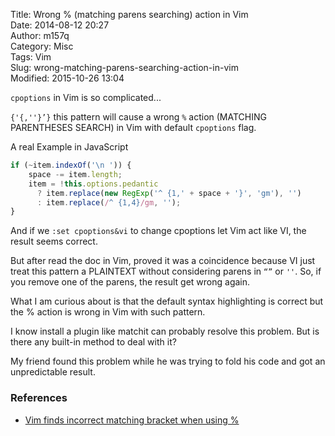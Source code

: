 Title: Wrong % (matching parens searching) action in Vim  
Date: 2014-08-12 20:27  
Author: m157q  
Category: Misc  
Tags: Vim  
Slug: wrong-matching-parens-searching-action-in-vim  
Modified: 2015-10-26 13:04  
  
`cpoptions` in Vim is so complicated...  
  
`{'{,''}’}` this pattern will cause a wrong `%` action (MATCHING PARENTHESES SEARCH) in Vim with default `cpoptions` flag.  
  
A real Example in JavaScript  
  
```javascript  
if (~item.indexOf('\n ')) {  
    space -= item.length;  
    item = !this.options.pedantic  
      ? item.replace(new RegExp('^ {1,' + space + '}', 'gm'), '')  
      : item.replace(/^ {1,4}/gm, '');  
}  
```  
  
  
And if we `:set cpoptions&vi` to change cpoptions let Vim act like VI, the result seems correct.  
  
But after read the doc in Vim, proved it was a coincidence because VI just treat this pattern a PLAINTEXT without considering parens in `“”` or `''`. So, if you remove one of the parens, the result get wrong again.  
  
What I am curious about is that the default syntax highlighting is correct but the % action is wrong in Vim with such pattern.  
  
I know install a plugin like matchit can probably resolve this problem. But is there any built-in method to deal with it?  
  
My friend found this problem while he was trying to fold his code and got an unpredictable result.  
  
  
### References  
+ [Vim finds incorrect matching bracket when using %](http://stackoverflow.com/questions/1903225/vim-finds-incorrect-matching-bracket-when-using)  
